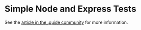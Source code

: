 # Simple Node and Express Tests

See the 
[article in the .guide community](https://community.theta360.guide/t/basic-tutorial-using-node-and-express-to-get-info-from-the-ricoh-theta/4957?u=codetricity)
for  more information.

